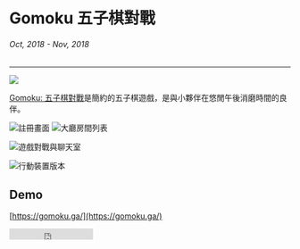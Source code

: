 # Gomoku 五子棋對戰
###### Oct, 2018 - Nov, 2018
---

![](~@/assets/img/article/gomoku/title.png)

[Gomoku: 五子棋對戰](https://gomoku.ga/#/about)是簡約的五子棋遊戲，是與小夥伴在悠閒午後消磨時間的良伴。


![註冊畫面](~@/assets/img/article/gomoku/register.png)
![大廳房間列表](~@/assets/img/article/gomoku/room.png)

![遊戲對戰與聊天室](~@/assets/img/article/gomoku/cover.png)

![行動裝置版本](~@/assets/img/article/gomoku/mobile.png)

## Demo

[https://gomoku.ga/](https://gomoku.ga/)

<iframe src="https://ghbtns.com/github-btn.html?user=ngseke&repo=gomoku&type=star&count=false" frameborder="0" scrolling="0" width="150" height="20" title="Star twbs/bootstrap on GitHub"></iframe>

